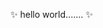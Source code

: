 ✨ hello world....... ✨

<!---
fogDD/fogDD is a ✨ special ✨ repository because its `README.md` (this file) appears on your GitHub profile.
You can click the Preview link to take a look at your changes.
--->
